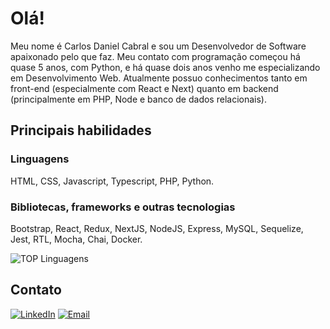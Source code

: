 # Olá!

  Meu nome é Carlos Daniel Cabral e sou um Desenvolvedor de Software apaixonado pelo que faz. Meu contato com programação começou há quase 5 anos, com Python, e há quase dois anos venho me especializando em Desenvolvimento Web. Atualmente possuo conhecimentos tanto em front-end (especialmente com React e Next) quanto em backend (principalmente em PHP, Node e banco de dados relacionais).


## Principais habilidades

### Linguagens

HTML, CSS, Javascript, Typescript, PHP, Python.

### Bibliotecas, frameworks e outras tecnologias

Bootstrap, React, Redux, NextJS, NodeJS, Express, MySQL, Sequelize, Jest, RTL, Mocha, Chai, Docker.

![TOP Linguagens](https://github-readme-stats.vercel.app/api/top-langs/?username=carlosdanielcabral&hide=html,css&layout=compact)

## Contato

[<img alt="LinkedIn" src="https://img.shields.io/badge/LinkedIn-0077B5?style=for-the-badge&logo=linkedin&logoColor=white" />](https://www.linkedin.com/in/carlos-daniel-cabral/) [<img alt="Email" src="https://img.shields.io/badge/Gmail-D14836?style=for-the-badge&logo=gmail&logoColor=white" />](https://mailto:dev.carlosdaniel@gmail.com)
